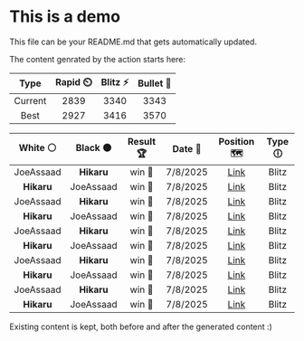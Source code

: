 # This is a demo

This file can be your README.md that gets automatically updated.

The content genrated by the action starts here:

<!--START_SECTION:chessStats-->
<!-- Automatically generated with https://github.com/Balastrong/chess-stats-action -->

| Type | Rapid ⏲️ | Blitz ⚡ | Bullet 🔫 |
|:---:|:---:|:---:|:---:|
| Current | 2839 | 3340 | 3343 |
| Best | 2927 | 3416 | 3570 |

| White ⚪ | Black ⚫ | Result 🏆 | Date 📅 | Position 🗺️ | Type 🕕 |
|:---:|:---:|:---:|:---:|:---:|:---:|
| JoeAssaad | **Hikaru** | win 🥇 | 7/8/2025 | <a href="http://www.ee.unb.ca/cgi-bin/tervo/fen.pl?select=2r2n1r/p3pkb1/1p3pp1/3p4/3P2RP/5q2/PP1Q1P1B/K5R1 w - - 0 33">Link</a> | Blitz |
| **Hikaru** | JoeAssaad | win 🥇 | 7/8/2025 | <a href="http://www.ee.unb.ca/cgi-bin/tervo/fen.pl?select=1kb4R/n1p5/1p6/p2pP1q1/3P1pB1/P6Q/KP4P1/8 b - - 7 46">Link</a> | Blitz |
| JoeAssaad | **Hikaru** | win 🥇 | 7/8/2025 | <a href="http://www.ee.unb.ca/cgi-bin/tervo/fen.pl?select=4R3/8/1p2p1R1/p5p1/5nk1/P4p2/KP2r3/8 w - - 2 49">Link</a> | Blitz |
| **Hikaru** | JoeAssaad | win 🥇 | 7/8/2025 | <a href="http://www.ee.unb.ca/cgi-bin/tervo/fen.pl?select=3r3r/4p3/p4bkp/6pP/3BR1P1/8/PPP2P2/2K1R3 b - - 0 27">Link</a> | Blitz |
| JoeAssaad | **Hikaru** | win 🥇 | 7/8/2025 | <a href="http://www.ee.unb.ca/cgi-bin/tervo/fen.pl?select=8/5qk1/4p1p1/3pP3/2nP1P2/p1BQ4/P6r/K5R1 w - - 2 41">Link</a> | Blitz |
| **Hikaru** | JoeAssaad | win 🥇 | 7/8/2025 | <a href="http://www.ee.unb.ca/cgi-bin/tervo/fen.pl?select=1k2b1Q1/ppp1N3/1b2pQ2/3pP3/8/P4K2/2q2PP1/R7 b - - 4 32">Link</a> | Blitz |
| JoeAssaad | **Hikaru** | win 🥇 | 7/8/2025 | <a href="http://www.ee.unb.ca/cgi-bin/tervo/fen.pl?select=4k2r/p3bpp1/2p4p/4p3/4n3/8/PN1B1PPP/3R2K1 w k - 0 20">Link</a> | Blitz |
| **Hikaru** | JoeAssaad | win 🥇 | 7/8/2025 | <a href="http://www.ee.unb.ca/cgi-bin/tervo/fen.pl?select=4r3/4q2k/4pRpP/p1p5/8/1P1P1Q2/PKP4P/8 b - - 1 35">Link</a> | Blitz |
| JoeAssaad | **Hikaru** | win 🥇 | 7/8/2025 | <a href="http://www.ee.unb.ca/cgi-bin/tervo/fen.pl?select=3r2r1/1k3p2/1p2pP1p/2np3P/5B2/6P1/8/RR4K1 w - - 0 32">Link</a> | Blitz |
| **Hikaru** | JoeAssaad | win 🥇 | 7/8/2025 | <a href="http://www.ee.unb.ca/cgi-bin/tervo/fen.pl?select=kb2r3/p3npp1/2Rrq1p1/6Pn/QP1BB2P/P2PP3/5P2/1KR5 b - - 0 32">Link</a> | Blitz |

<!--END_SECTION:chessStats-->

Existing content is kept, both before and after the generated content :)
